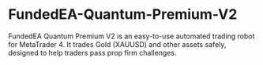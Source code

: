 # FundedEA-Quantum-Premium-V2
FundedEA Quantum Premium V2 is an easy-to-use automated trading robot for MetaTrader 4. It trades Gold (XAUUSD) and other assets safely, designed to help traders pass prop firm challenges.
